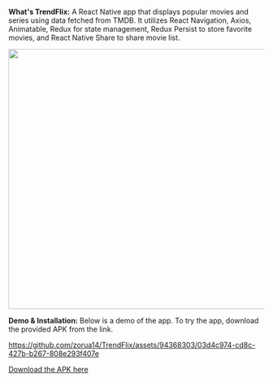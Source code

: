 **What's TrendFlix:**
A React Native app that displays popular movies and series using data fetched from TMDB. It utilizes React Navigation, Axios, Animatable, Redux for state management, Redux Persist to store favorite movies, and React Native Share to share movie list.


<div align="center">
  <img src="https://github.com/zorua14/TrendFlix/assets/94368303/e11dabbd-600e-4b92-9847-a2eec7d85c6c" width="512" height="512">
</div>

**Demo & Installation:**
Below is a demo of the app. To try the app, download the provided APK from the link.



https://github.com/zorua14/TrendFlix/assets/94368303/03d4c974-cd8c-427b-b267-808e293f407e

[Download the APK here](https://drive.google.com/file/d/1kCLqclJbo9rdbx5OsrLCqiGLmmgiImxy/view?usp=drive_link)

